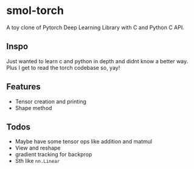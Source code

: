 # smol-torch
A toy clone of Pytorch Deep Learning Library with C and Python C API.

## Inspo
Just wanted to learn c and python in depth and didnt know a better way. Plus I get to read the torch codebase so, yay!

## Features
 - Tensor creation and printing
 - Shape method
## Todos
 - Maybe have some tensor ops like addition and matmul
 - View and reshape
 - gradient tracking for backprop
 - Sth like `nn.Linear`
